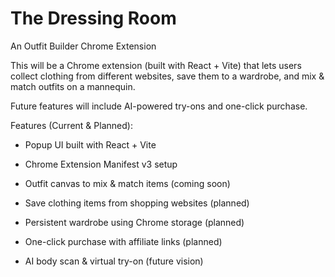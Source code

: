 # The Dressing Room

An Outfit Builder Chrome Extension

This will be a Chrome extension (built with React + Vite) that lets users collect clothing from different websites, save them to a wardrobe, and mix & match outfits on a mannequin.

Future features will include AI-powered try-ons and one-click purchase.

Features (Current & Planned):

 - Popup UI built with React + Vite

 - Chrome Extension Manifest v3 setup

 - Outfit canvas to mix & match items (coming soon)

 - Save clothing items from shopping websites (planned)

 - Persistent wardrobe using Chrome storage (planned)

 - One-click purchase with affiliate links (planned)

 - AI body scan & virtual try-on (future vision)
